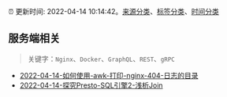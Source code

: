 :alarm_clock: 更新时间: 2022-04-14 10:14:42。[来源分类](../README.md)、[标签分类](../TAGS.md)、[时间分类](../TIMELINE.md)

## 服务端相关


> 关键字：`Nginx`、`Docker`、`GraphQL`、`REST`、`gRPC`



- [2022-04-14-如何使用-awk-打印-nginx-404-日志的目录](https://www.v2ex.com/t/846985) 
- [2022-04-14-探究Presto-SQL引擎2-浅析Join](https://toutiao.io/k/jd45hi3) 